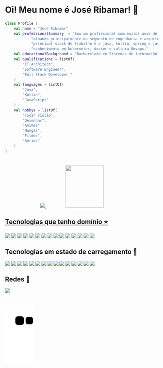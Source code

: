 # Oi! Meu nome é José Ribamar! 👋 

```kotlin
class Profile {
    val name = "José Ribamar"
    val professionalSummary  = "Sou um profissional com muitos anos de experiência na área de tecnologia, " +
            "atuando principalmente no segmento de engenharia e arquitetura de software. Atualmente minha " +
            "principal stack de trabalho é o java, kotlin, spring e javascript. Também tenho um excelente " +
            "conhecimento em kubernetes, docker e cultura Devops."
    val educationalBackground = "Bacharelado em Sistemas de informação"
    val qualifications = listOf(
        "IT Architect",
        "Software Engineer",
        "Full Stack Developer "
    )
    val languages = listOf(
        "Java",
        "Kotlin",
        "JavaScript"
    )
    val hobbys = listOf(
        "Tocar violão",
        "Desenhar",
        "Animes"
        "Mangás",
        "Filmes",
        "Séries"
    )
}
```
#

<div align="center" >
  <a href="https://github.com/bacelarnetto">
  <img height="140em" src="https://github-readme-stats.vercel.app/api?username=bacelarnetto&show_icons=true&theme=tokyonight&include_all_commits=true&count_private=true"/>
  <img height="140em" src="https://github-readme-stats.vercel.app/api/top-langs/?username=bacelarnetto&layout=compact&langs_count=16&theme=tokyonight" width="50%" />
</div>

## Tecnologias que tenho domínio  ⭐️

<a href="https://www.java.com/"><img height= "35" src= "https://img.shields.io/badge/Java-ED8B00?style=for-the-badge&logo=openjdk&logoColor=white"></a>
<a href="https://spring.io/"><img height= "35" src= "https://img.shields.io/badge/Spring-6DB33F?style=for-the-badge&logo=spring&logoColor=white"></a>
<a href="https://www.docker.com/"><img height= "35" src= "https://img.shields.io/badge/Docker-2CA5E0?style=for-the-badge&logo=docker&logoColor=white"></a>
<a href="https://kubernetes.io"><img height= "35" src= "https://img.shields.io/badge/Kubernetes-326DE6?style=for-the-badge&logo=kubernetes&logoColor=white"></a>
<a href="https://www.mysql.com/"><img height= "35" src= "https://img.shields.io/badge/MySQL-00000F?style=for-the-badge&logo=mysql&logoColor=white"></a>
<a href="https://www.postgresql.org/"><img height= "35" src= "https://img.shields.io/badge/PostgreSQL-316192?style=for-the-badge&logo=postgresql&logoColor=white"></a>
<a href="https://code.visualstudio.com/"><img height= "35" src= "https://img.shields.io/badge/VS_Code-0078D4?style=for-the-badge&logo=visual%20studio%20code&logoColor=white"></a>
<a href="https://www.javascript.com/"><img height= "35" src= "https://img.shields.io/badge/JavaScript-F7DF1E?style=for-the-badge&logo=javascript&logoColor=black"></a>
<a href="https://www.json.org/json-en.html"><img height= "35" src= "https://img.shields.io/badge/json-5E5C5C?style=for-the-badge&logo=json&logoColor=white"></a>
<a href="https://git-scm.com/"><img height= "35" src= "https://img.shields.io/badge/Git-F05032?style=for-the-badge&logo=git&logoColor=white"></a>
<a href="https://developer.mozilla.org/docs/Web/HTML"><img height= "35" src= "https://img.shields.io/badge/HTML5-E34F26?style=for-the-badge&logo=html5&logoColor=white"></a>
<a href="https://developer.mozilla.org/docs/Web/CSS"><img height= "35" src= "https://img.shields.io/badge/CSS3-1572B6?style=for-the-badge&logo=css3&logoColor=white"></a>
<a href="https://www.linux.org"><img height= "35" src= "https://img.shields.io/badge/Linux-FCC624?style=for-the-badge&logo=linux&logoColor=black"></a>
<a href="https://ubuntu.com"><img height= "35" src= "https://img.shields.io/badge/Ubuntu-E95420?style=for-the-badge&logo=ubuntu&logoColor=white"></a>
<a href="https://www.microsoft.com/pt-br/windows"><img height= "35" src= "https://img.shields.io/badge/Windows-0078D6?style=for-the-badge&logo=windows&logoColor=white"></a>

## Tecnologias em estado de carregamento 📖
  
<a href="https://nodejs.org/en/"><img height= "35" src= "https://img.shields.io/badge/Node.js-339933?style=for-the-badge&logo=nodedotjs&logoColor=white"></a>
<a href="https://www.npmjs.com/"><img height= "35" src= "https://img.shields.io/badge/npm-CB3837?style=for-the-badge&logo=npm&logoColor=white"></a>
<a href="https://expressjs.com/"><img height= "35" src= "https://img.shields.io/badge/Express.js-404D59?style=for-the-badge&logo=ex&logoColor=white"></a>
<a href="https://reactjs.org/"><img height= "35" src= "https://img.shields.io/badge/React-20232A?style=for-the-badge&logo=react&logoColor=61DAFB"></a>
<a href="https://www.typescriptlang.org/"><img height= "35" src= "https://img.shields.io/badge/TypeScript-007ACC?style=for-the-badge&logo=typescript&logoColor=white"></a>
<a href="https://dart.dev/"><img height= "35" src= "https://img.shields.io/badge/Dart-0175C2?style=for-the-badge&logo=dart&logoColor=white"></a>
<a href="https://flutter.dev/"><img height= "35" src= "https://img.shields.io/badge/Flutter-02569B?style=for-the-badge&logo=flutter&logoColor=white"></a>
<a href="https://www.mongodb.com/"><img height= "35" src= "https://img.shields.io/badge/MongoDB-4EA94B?style=for-the-badge&logo=mongodb&logoColor=white"></a>
<a href="https://graphql.org/"><img height= "35" src= "https://img.shields.io/badge/GraphQl-E10098?style=for-the-badge&logo=graphql&logoColor=white"></a>
<a href="https://kotlinlang.org/"><img height= "35" src= "https://img.shields.io/badge/Kotlin-0095D5?&style=for-the-badge&logo=kotlin&logoColor=white"></a>
<a href="https://mui.com/"><img height= "35" src= "https://img.shields.io/badge/Material--UI-0081CB?style=for-the-badge&logo=material-ui&logoColor=white"></a>
<a href="https://www.apple.com/br/macos"><img height= "35" src= "https://img.shields.io/badge/mac%20os-000000?style=for-the-badge&logo=apple&logoColor=white"></a>
<a href="https://aws.amazon.com"><img height= "35" src= "https://img.shields.io/badge/Amazon_AWS-232F3E?style=for-the-badge&logo=amazon-aws&logoColor=white"></a>
<a href="https://cloud.google.com"><img height= "35" src= "https://img.shields.io/badge/Google_Cloud-4285F4?style=for-the-badge&logo=google-cloud&logoColor=white"></a>
<a href="https://redis.io"><img height= "35" src= "https://img.shields.io/badge/Redis-D9281A?style=for-the-badge&logo=redis&logoColor=white"></a>
  
## Redes 💬 
<div> 
<a href="https://www.linkedin.com/in/jos%C3%A9-ribamar-bacelar-netto-4b54aa93" target="_blank"><img src="https://img.shields.io/badge/-LinkedIn-%230077B5?style=for-the-badge&logo=linkedin&logoColor=white" target="_blank"></a> 
</div>
  
#

![snake gif](https://github.com/bacelarnetto/bacelarnetto/blob/output/github-contribution-grid-snake.svg)
